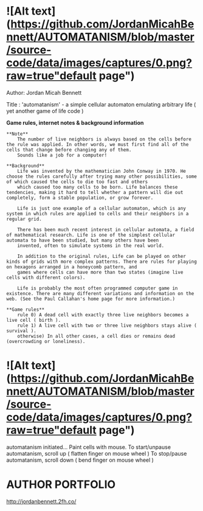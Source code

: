 ![Alt text](https://github.com/JordanMicahBennett/AUTOMATANISM/blob/master/source-code/data/images/captures/0.png?raw=true"default page")
============================================


Author: Jordan Micah Bennett

Title  : 'automatanism' - a simple cellular automaton emulating arbitrary life ( yet another game of life code )

**Game rules, internet notes & background information**

	**Note** 
		The number of live neighbors is always based on the cells before the rule was applied. In other words, we must first find all of the cells that change before changing any of them. 
		Sounds like a job for a computer!

	**Background**
		Life was invented by the mathematician John Conway in 1970. He choose the rules carefully after trying many other possibilities, some of which caused the cells to die too fast and others 
		which caused too many cells to be born. Life balances these tendencies, making it hard to tell whether a pattern will die out completely, form a stable population, or grow forever.
		
		Life is just one example of a cellular automaton, which is any system in which rules are applied to cells and their neighbors in a regular grid.
		
		There has been much recent interest in cellular automata, a field of mathematical research. Life is one of the simplest cellular automata to have been studied, but many others have been 
		invented, often to simulate systems in the real world.
		
		In addition to the original rules, Life can be played on other kinds of grids with more complex patterns. There are rules for playing on hexagons arranged in a honeycomb pattern, and
		games where cells can have more than two states (imagine live cells with different colors).
		
		Life is probably the most often programmed computer game in existence. There are many different variations and information on the web. (See the Paul Callahan's home page for more information.)
	
	**Game rules**
		rule 0) A dead cell with exactly three live neighbors becomes a live cell ( birth ).
		rule 1) A live cell with two or three live neighbors stays alive ( survival ).
		otherwise) In all other cases, a cell dies or remains dead (overcrowding or loneliness).



![Alt text](https://github.com/JordanMicahBennett/AUTOMATANISM/blob/master/source-code/data/images/captures/0.png?raw=true"default page")
============================================		


automatanism initiated...
Paint cells with mouse.
To start/unpause automatanism, scroll up ( flatten finger on mouse wheel )
To stop/pause automatanism, scroll down ( bend finger on mouse wheel )
     
     
     
AUTHOR PORTFOLIO
============================================
http://jordanbennett.2fh.co/ 
